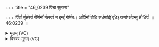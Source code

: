 +++
title = "46_0239 पिबा सुतस्य"

+++
पि꣡बा꣢ सु꣣त꣡स्य꣢ र꣣सि꣢नो꣣ म꣡त्स्वा꣢ न इन्द्र꣣ गो꣡म꣢तः। आ꣣पि꣡र्नो꣢ बोधि सध꣣मा꣡द्ये꣢ वृ꣣धे३ऽस्मा꣡ꣳअ꣢वन्तु ते꣣ धि꣡यः꣢ ॥ 46:0239 ॥

<details><summary>मूलम् (VC)</summary>

पि꣡बा꣢ सु꣣त꣡स्य꣢ र꣣सि꣢नो꣣ म꣡त्स्वा꣢ न इन्द्र꣣ गो꣡म꣢तः । आ꣣पि꣡र्नो꣢ बोधि सध꣣मा꣡द्ये꣢ वृ꣣धे꣢३ऽस्मा꣡ꣳ अ꣢वन्तु ते꣣ धि꣡यः꣢ ॥२३९॥
</details>

<details><summary>विस्वर-मूलम् (VC)</summary>

पिबा सुतस्य रसिनो मत्स्वा न इन्द्र गोमतः । आपिर्नो बोधि सधमाद्ये वृधे३ऽस्माꣳ अवन्तु ते धियः ॥२३९॥
</details>